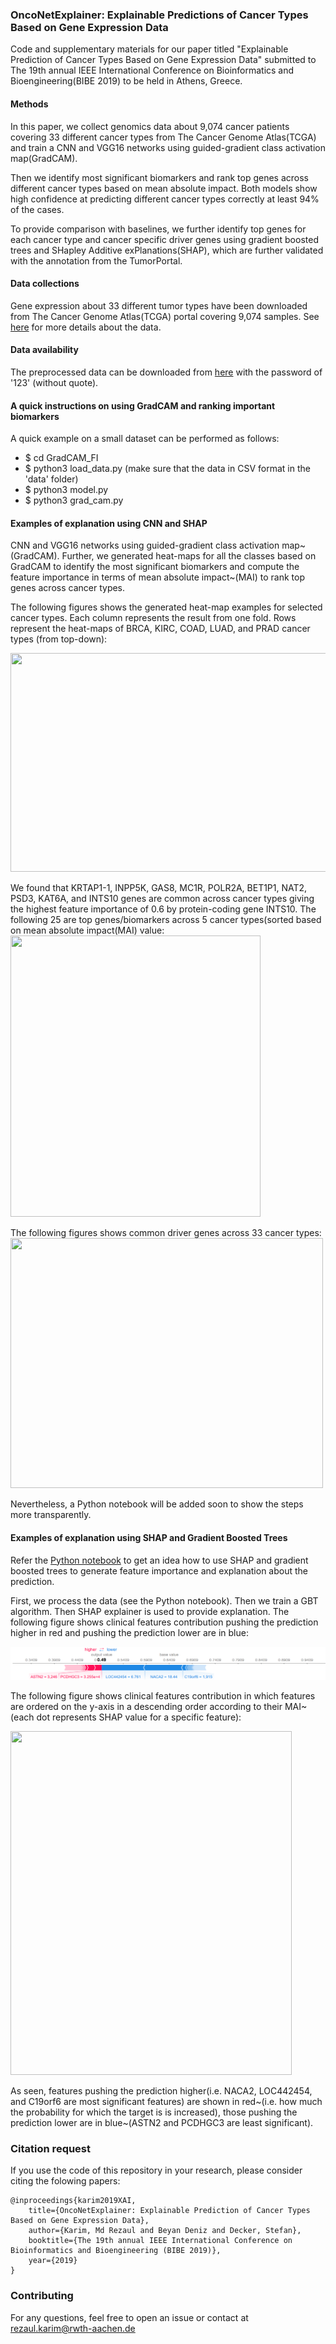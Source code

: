 ### OncoNetExplainer: Explainable Predictions of Cancer Types Based on Gene Expression Data
Code and supplementary materials for our paper titled "Explainable Prediction of Cancer Types Based on Gene Expression Data" submitted to The 19th annual IEEE International Conference on Bioinformatics and Bioengineering(BIBE 2019) to be held in Athens, Greece. 

#### Methods
In this paper, we collect genomics data about 9,074 cancer patients covering 33 different cancer types from The Cancer Genome Atlas(TCGA) and train a CNN and VGG16 networks using guided-gradient class activation map(GradCAM). 

Then we identify most significant biomarkers and rank top genes across different cancer types based on mean absolute impact. 
Both models show high confidence at predicting different cancer types correctly at least 94% of the cases. 

To provide comparison with baselines, we further identify top genes for each cancer type and cancer specific driver genes using gradient boosted trees and SHapley Additive exPlanations(SHAP), which are further validated with the annotation from the TumorPortal.

#### Data collections
Gene expression about 33 different tumor types have been downloaded from The Cancer Genome Atlas(TCGA) portal covering 9,074 samples. See [here](https://github.com/rezacsedu/XAI_Cancer_Pred/tree/master/Data) for more details about the data. 

#### Data availability
The preprocessed data can be downloaded from [here](https://data.fit.fraunhofer.de/index.php/s/4yXxzSoRgnI18XY) with the password of '123' (without quote). 

#### A quick instructions on using GradCAM and ranking important biomarkers
A quick example on a small dataset can be performed as follows: 
* $ cd GradCAM_FI
* $ python3 load_data.py (make sure that the data in CSV format in the 'data' folder)
* $ python3 model.py
* $ python3 grad_cam.py

#### Examples of explanation using CNN and SHAP
CNN and VGG16 networks using guided-gradient class activation map~(GradCAM). Further, we generated heat-maps for all the classes based on GradCAM to identify the most significant biomarkers and compute the feature importance in terms of mean absolute impact~(MAI) to rank top genes across cancer types. 

The following figures shows the generated heat-map examples for selected cancer types. Each column represents the result from one  fold. Rows represent the heat-maps of BRCA, KIRC, COAD, LUAD, and PRAD cancer types (from top-down):

<img src="https://github.com/rezacsedu/XAI_Cancer_Pred/blob/master/images/grid.png" width="800" height="350">

We found that KRTAP1-1, INPP5K, GAS8, MC1R, POLR2A, BET1P1, NAT2, PSD3, KAT6A, and INTS10 genes are common across cancer types giving the highest feature importance of 0.6 by protein-coding gene INTS10. The following 25 are top genes/biomarkers across 5 cancer types(sorted based on mean absolute impact(MAI) value:
<img src="https://github.com/rezacsedu/XAI_Cancer_Pred/blob/master/images/top_k.png" width="400" height="450">

The following figures shows common driver genes across 33 cancer types:
<img src="https://github.com/rezacsedu/XAI_Cancer_Pred/blob/master/images/common.png" width="500" height="400">

Nevertheless, a Python notebook will be added soon to show the steps more transparently. 

#### Examples of explanation using SHAP and Gradient Boosted Trees
Refer the [Python notebook](https://github.com/rezacsedu/XAI_Cancer_Pred/blob/master/Notebooks/GeneExpression_Classification_SHAP_XBoost.ipynb) to get an idea how to use SHAP and gradient boosted trees to generate feature importance and explanation about the prediction. 

First, we process the data (see the Python notebook). Then we train a GBT algorithm. Then SHAP explainer is used to provide explanation. The following figure shows clinical features contribution pushing the prediction higher in red and pushing the prediction lower are in blue: 

![](images/shap.png)

The following figure shows clinical features contribution in which features are ordered on the y-axis in a descending order according to their MAI~(each dot represents SHAP value for a specific feature):

<img src="https://github.com/rezacsedu/XAI_Cancer_Pred/blob/master/images/fi.png" width="450" height="550">

As seen, features pushing the prediction higher(i.e. NACA2, LOC442454, and C19orf6 are most significant features) are shown in red~(i.e. how much the probability for which the target is is increased), those pushing the prediction lower are in blue~(ASTN2 and PCDHGC3 are least significant).

### Citation request
If you use the code of this repository in your research, please consider citing the folowing papers:

    @inproceedings{karim2019XAI,
        title={OncoNetExplainer: Explainable Prediction of Cancer Types Based on Gene Expression Data},
        author={Karim, Md Rezaul and Beyan Deniz and Decker, Stefan},
        booktitle={The 19th annual IEEE International Conference on Bioinformatics and Bioengineering (BIBE 2019)},
        year={2019}
    }

### Contributing
For any questions, feel free to open an issue or contact at rezaul.karim@rwth-aachen.de
